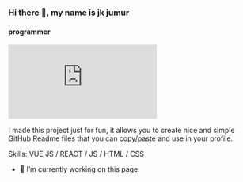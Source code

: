 ### Hi there 👋, my name is jk jumur
#### programmer
![programmer](https://www.freepik.com/free-vector/gradient-business-linkedin-banner_37190633.htm#fromView=keyword&page=1&position=1&uuid=7fbe99fc-b723-47f5-a983-1f26c712b562)

I made this project just for fun, it allows you to create nice and simple GitHub Readme files that you can copy/paste and use in your profile.

Skills: VUE JS / REACT / JS / HTML / CSS

- 🔭 I’m currently working on this page. 




